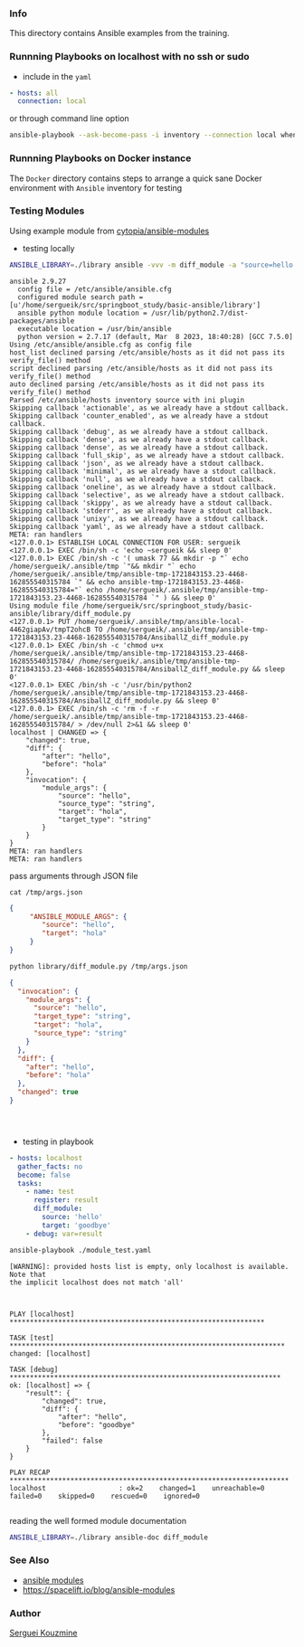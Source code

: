 ### Info
This directory contains Ansible examples from the training.

### Runnning Playbooks on localhost with no ssh or sudo

* include in the `yaml`
```yaml
- hosts: all
  connection: local
```
or through command line option
```sh
ansible-playbook --ask-become-pass -i inventory --connection local when_fact.yaml --tags jq
```

### Runnning Playbooks on Docker instance

The `Docker` directory contains steps to arrange a quick sane Docker environment with `Ansible` inventory for testing


### Testing Modules


Using example module from [cytopia/ansible-modules](https://github.com/cytopia/ansible-modules/blob/master/modules/diff.py)


* testing locally
```sh
ANSIBLE_LIBRARY=./library ansible -vvv -m diff_module -a "source=hello target=hola source_type=string target_type=string" localhost
```
```text
ansible 2.9.27
  config file = /etc/ansible/ansible.cfg
  configured module search path = [u'/home/sergueik/src/springboot_study/basic-ansible/library']
  ansible python module location = /usr/lib/python2.7/dist-packages/ansible
  executable location = /usr/bin/ansible
  python version = 2.7.17 (default, Mar  8 2023, 18:40:28) [GCC 7.5.0]
Using /etc/ansible/ansible.cfg as config file
host_list declined parsing /etc/ansible/hosts as it did not pass its verify_file() method
script declined parsing /etc/ansible/hosts as it did not pass its verify_file() method
auto declined parsing /etc/ansible/hosts as it did not pass its verify_file() method
Parsed /etc/ansible/hosts inventory source with ini plugin
Skipping callback 'actionable', as we already have a stdout callback.
Skipping callback 'counter_enabled', as we already have a stdout callback.
Skipping callback 'debug', as we already have a stdout callback.
Skipping callback 'dense', as we already have a stdout callback.
Skipping callback 'dense', as we already have a stdout callback.
Skipping callback 'full_skip', as we already have a stdout callback.
Skipping callback 'json', as we already have a stdout callback.
Skipping callback 'minimal', as we already have a stdout callback.
Skipping callback 'null', as we already have a stdout callback.
Skipping callback 'oneline', as we already have a stdout callback.
Skipping callback 'selective', as we already have a stdout callback.
Skipping callback 'skippy', as we already have a stdout callback.
Skipping callback 'stderr', as we already have a stdout callback.
Skipping callback 'unixy', as we already have a stdout callback.
Skipping callback 'yaml', as we already have a stdout callback.
META: ran handlers
<127.0.0.1> ESTABLISH LOCAL CONNECTION FOR USER: sergueik
<127.0.0.1> EXEC /bin/sh -c 'echo ~sergueik && sleep 0'
<127.0.0.1> EXEC /bin/sh -c '( umask 77 && mkdir -p "` echo /home/sergueik/.ansible/tmp `"&& mkdir "` echo /home/sergueik/.ansible/tmp/ansible-tmp-1721843153.23-4468-162855540315784 `" && echo ansible-tmp-1721843153.23-4468-162855540315784="` echo /home/sergueik/.ansible/tmp/ansible-tmp-1721843153.23-4468-162855540315784 `" ) && sleep 0'
Using module file /home/sergueik/src/springboot_study/basic-ansible/library/diff_module.py
<127.0.0.1> PUT /home/sergueik/.ansible/tmp/ansible-local-4462giapAv/tmpT2ohcB TO /home/sergueik/.ansible/tmp/ansible-tmp-1721843153.23-4468-162855540315784/AnsiballZ_diff_module.py
<127.0.0.1> EXEC /bin/sh -c 'chmod u+x /home/sergueik/.ansible/tmp/ansible-tmp-1721843153.23-4468-162855540315784/ /home/sergueik/.ansible/tmp/ansible-tmp-1721843153.23-4468-162855540315784/AnsiballZ_diff_module.py && sleep 0'
<127.0.0.1> EXEC /bin/sh -c '/usr/bin/python2 /home/sergueik/.ansible/tmp/ansible-tmp-1721843153.23-4468-162855540315784/AnsiballZ_diff_module.py && sleep 0'
<127.0.0.1> EXEC /bin/sh -c 'rm -f -r /home/sergueik/.ansible/tmp/ansible-tmp-1721843153.23-4468-162855540315784/ > /dev/null 2>&1 && sleep 0'
localhost | CHANGED => {
    "changed": true,
    "diff": {
        "after": "hello",
        "before": "hola"
    },
    "invocation": {
        "module_args": {
            "source": "hello",
            "source_type": "string",
            "target": "hola",
            "target_type": "string"
        }
    }
}
META: ran handlers
META: ran handlers

```
pass arguments through JSON file
```
cat /tmp/args.json
```
```json
{
     "ANSIBLE_MODULE_ARGS": {
        "source": "hello",
        "target": "hola"
     }
}
```
 
```sh
python library/diff_module.py /tmp/args.json
```
```json
{
  "invocation": {
    "module_args": {
      "source": "hello",
      "target_type": "string",
      "target": "hola",
      "source_type": "string"
    }
  },
  "diff": {
    "after": "hello",
    "before": "hola"
  },
  "changed": true
}





```

* testing in playbook

```YAML
- hosts: localhost
  gather_facts: no
  become: false
  tasks:
    - name: test
      register: result
      diff_module:
        source: 'hello'
        target: 'goodbye'
    - debug: var=result  
```
```sh
ansible-playbook ./module_test.yaml
```
```text
[WARNING]: provided hosts list is empty, only localhost is available. Note that
the implicit localhost does not match 'all'



PLAY [localhost] ***************************************************************

TASK [test] ********************************************************************
changed: [localhost]

TASK [debug] *******************************************************************
ok: [localhost] => {
    "result": {
        "changed": true,
        "diff": {
            "after": "hello",
            "before": "goodbye"
        },
        "failed": false
    }
}

PLAY RECAP *********************************************************************
localhost                  : ok=2    changed=1    unreachable=0    failed=0    skipped=0    rescued=0    ignored=0


```
reading the well formed module documentation
```sh
ANSIBLE_LIBRARY=./library ansible-doc diff_module
```
### See Also

  * [ansible modules](https://docs.ansible.com/ansible/2.9/modules/modules_by_category.html)
  * https://spacelift.io/blog/ansible-modules  
### Author
[Serguei Kouzmine](kouzmine_serguei@yahoo.com)

